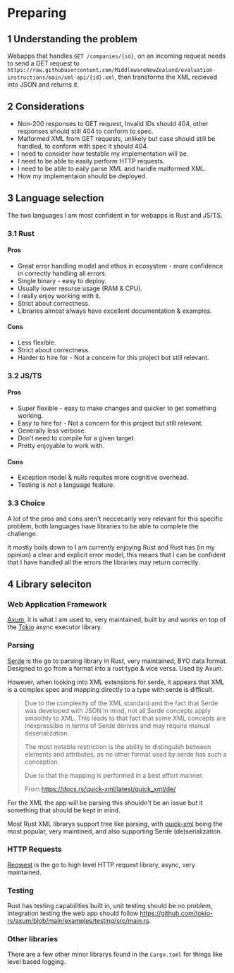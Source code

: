 # Preparing

## 1 Understanding the problem

Webapps that handles `GET /companies/{id}`, on an incoming request needs to send a GET request to `https://raw.githubusercontent.com/MiddlewareNewZealand/evaluation-instructions/main/xml-api/{id}.xml`, then transforms the XML recieved into JSON and returns it.

## 2 Considerations

- Non-200 responses to GET request, Invalid IDs should 404, other responses should still 404 to conform to spec.
- Malformed XML from GET requests, unlikely but case should still be handled, to conform with spec it should 404.
- I need to consider how testable my implementation will be.
- I need to be able to easily perform HTTP requests.
- I need to be able to eaily parse XML and handle malformed XML.
- How my implementaion should be deployed.

## 3 Language selection

The two languages I am most confident in for webapps is Rust and JS/TS.

### 3.1 Rust

#### Pros

- Great error handling model and ethos in ecosystem - more confidence in correctly handling all errors.
- Single binary - easy to deploy.
- Usually lower resurse usage (RAM & CPU).
- I really enjoy working with it.
- Strict about correctness.
- Libraries almost always have excellent documentation & examples.

#### Cons

- Less flexible.
- Strict about correctness.
- Harder to hire for - Not a concern for this project but still relevant.

### 3.2 JS/TS

#### Pros

- Super flexible - easy to make changes and quicker to get something working.
- Easy to hire for - Not a concern for this project but still relevant.
- Generally less verbose.
- Don't need to compile for a given target.
- Pretty enjoyable to work with.

#### Cons

- Exception model & nulls requites more cognitive overhead.
- Testing is not a language feature.

### 3.3 Choice

A lot of the pros and cons aren't neccecarily very relevant for this specific problem, both languages have libraries to be able to complete the challenge.

It mostly boils down to I am currently enjoying Rust and Rust has (in my opinion) a clear and explicit error model, this means that I can be confident that I have handled all the errors the libraries may return correctly.

## 4 Library seleciton

### Web Application Framework

[Axum](https://docs.rs/axum/latest/axum/), it is what I am used to, very maintained, built by and works on top of the [Tokio](https://docs.rs/tokio/latest/tokio/) async executor library.

### Parsing

[Serde](https://serde.rs/) is the go to parsing library in Rust, very maintained, BYO data format. Designed to go from a format into a rust type & vice versa. Used by Axum.

However, when looking into XML extensions for serde, it appears that XML is a complex spec and mapping directly to a type with serde is difficult.

> Due to the complexity of the XML standard and the fact that Serde was developed with JSON in mind, not all Serde concepts apply smoothly to XML. This leads to that fact that some XML concepts are inexpressible in terms of Serde derives and may require manual deserialization.
>
> The most notable restriction is the ability to distinguish between elements and attributes, as no other format used by serde has such a conception.
>
> Due to that the mapping is performed in a best effort manner.
>
> From <https://docs.rs/quick-xml/latest/quick_xml/de/>

For the XML the app will be parsing this shouldn't be an issue but it something that should be kept in mind.

Most Rust XML librarys support tree like parsing, with [quick-xml](https://docs.rs/quick-xml/latest/quick_xml/index.html) being the most popular, very maintined, and also supporting Serde (de)serialization.

### HTTP Requests

[Reqwest](https://docs.rs/reqwest/latest/reqwest/) is the go to high level HTTP request library, async, very maintained.

### Testing

Rust has testing capabilities built in, unit testing should be no problem, integration testing the web app should follow <https://github.com/tokio-rs/axum/blob/main/examples/testing/src/main.rs>.

### Other libraries

There are a few other minor librarys found in the `Cargo.toml` for things like level based logging.
